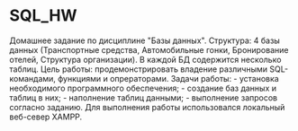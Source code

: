 # SQL_HW
Домашнее задание по дисциплине "Базы данных".
Структура: 4 базы данных (Транспортные средства, Автомобильные гонки, Бронирование отелей, Структура организации). В каждой БД содержится несколько таблиц.
Цель работы: продемонстрировать владение различными SQL-командами, функциями и опрераторами.
Задачи работы: - установка необходимого программного обеспечения;
               - создание баз данных и таблиц в них;
               - наполнение таблиц данными;
               - выполнение запросов согласно заданию.
Для выполнения работы использовался локальный веб-север  XAMPP.

